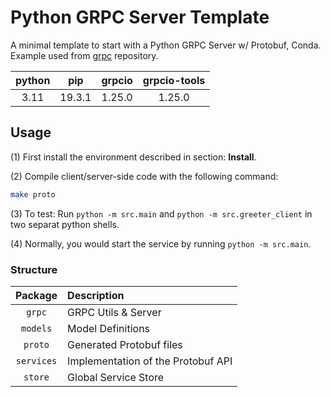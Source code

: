 # Python GRPC Server Template

A minimal template to start with a Python GRPC Server w/ Protobuf, Conda. Example used from [grpc](https://github.com/grpc/grpc) repository.

|python|pip|grpcio|grpcio-tools|
|:--:|:--:|:--:|:--:|
|3.11|19.3.1|1.25.0|1.25.0|

## Usage

(1) First install the environment described in section: **Install**.

(2) Compile client/server-side code with the following command:

```bash
make proto
```

(3) To test: Run `python -m src.main` and `python -m src.greeter_client` in two separat python shells.

(4) Normally, you would start the service by running `python -m src.main`.

### Structure

|Package|Description|
|:--:|:--|
|`grpc`|GRPC Utils & Server|
|`models`|Model Definitions|
|`proto`|Generated Protobuf files|
|`services`|Implementation of the Protobuf API|
|`store`|Global Service Store|



